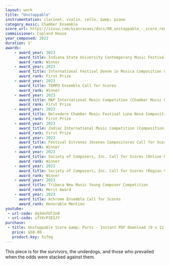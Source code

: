 ```yaml
---
layout: work
title: "Unstoppable"
instrumentation: clarinet, violin, cello, &amp; piano
category_music: Chamber Ensemble
score_url: https://issuu.com/kianravaei/docs/00_unstoppable_-_score_reduced_staves_-_ed_4
commissioner: Copland House
year_composed: 2022
duration: 5'
awards:
    - award_year: 2023
      award_title: Indiana State University Contemporary Music Festival Music Now Chamber Music Contest
      award_rank: Winner
    - award_year: 2023
      award_title: International Festival Donne in Musica Composition Competition
      award_rank: First Prize
    - award_year: 2023
      award_title: TEMPO Ensemble Call for Scores
      award_rank: Winner
    - award_year: 2023
      award_title: MAP International Music Competition (Chamber Music Composition)
      award_rank: First Prize
    - award_year: 2023
      award_title: Belvedere Chamber Music Festival Luna Nova Composition Competition
      award_rank: First Prize
    - award_year: 2023
      award_title: Zodiac International Music Competition (Composition)
      award_rank: First Prize
    - award_year: 2023
      award_title: Festival Estrenos Jóvenes Compositores Call for Scores
      award_rank: Winner
    - award_year: 2023
      award_title: Society of Composers, Inc. Call for Scores (Online National Conference)
      award_rank: Winner
    - award_year: 2023
      award_title: Society of Composers, Inc. Call for Scores (Region V Conference)
      award_rank: Winner
    - award_year: 2023
      award_title: Tribeca New Music Young Composer Competition
      award_rank: Merit Award
    - award_year: 2023
      award_title: Achrome Ensemble Call for Scores
      award_rank: Honorable Mention
youtube:
 - url-code: dq3dnFUl2n0
 - url-code: u7YXrP3ESJY
purchase:
 - title: Unstoppable Score &amp; Parts - Instant PDF Download (9 x 12)
   price: $60.00
   product-key: 5sTmq
---
```


This piece is for the survivors, the underdogs, and those who prevailed when the odds were stacked against them.